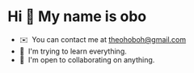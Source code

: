 Hi 👋 My name is obo
====================

*   ✉️  You can contact me at [theohoboh@gmail.com](mailto:theohoboh@gmail.com)
*   🧠  I'm trying to learn everything.
*   🤝  I'm open to collaborating on anything.
